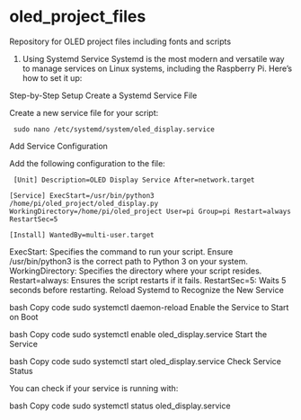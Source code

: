 # oled_project_files
Repository for OLED project files including fonts and scripts


1. Using Systemd Service
Systemd is the most modern and versatile way to manage services on Linux systems, including the Raspberry Pi. Here’s how to set it up:

Step-by-Step Setup
Create a Systemd Service File

Create a new service file for your script:

<code> sudo nano /etc/systemd/system/oled_display.service </code>

Add Service Configuration

Add the following configuration to the file:


  
<code> [Unit]
Description=OLED Display Service
After=network.target </code>

<code>[Service]
ExecStart=/usr/bin/python3 /home/pi/oled_project/oled_display.py
WorkingDirectory=/home/pi/oled_project
User=pi
Group=pi
Restart=always
RestartSec=5</code>

<code>[Install]
WantedBy=multi-user.target </code>


ExecStart: Specifies the command to run your script. Ensure /usr/bin/python3 is the correct path to Python 3 on your system.
WorkingDirectory: Specifies the directory where your script resides.
Restart=always: Ensures the script restarts if it fails.
RestartSec=5: Waits 5 seconds before restarting.
Reload Systemd to Recognize the New Service

bash
Copy code
sudo systemctl daemon-reload
Enable the Service to Start on Boot

bash
Copy code
sudo systemctl enable oled_display.service
Start the Service

bash
Copy code
sudo systemctl start oled_display.service
Check Service Status

You can check if your service is running with:

bash
Copy code
sudo systemctl status oled_display.service
